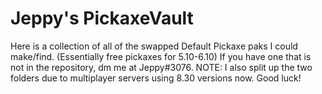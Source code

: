 # Jeppy's PickaxeVault
Here is a collection of all of the swapped Default Pickaxe paks I could make/find. (Essentially free pickaxes for 5.10-6.10)
If you have one that is not in the repository, dm me at Jeppy#3076.
NOTE: I also split up the two folders due to multiplayer servers using 8.30 versions now. Good luck!
